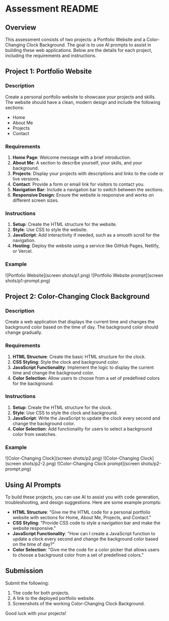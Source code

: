 ﻿# Assessment README

## Overview

This assessment consists of two projects: a Portfolio Website and a Color-Changing Clock Background. The goal is to use AI prompts to assist in building these web applications. Below are the details for each project, including the requirements and instructions.

## Project 1: Portfolio Website

### Description

Create a personal portfolio website to showcase your projects and skills. The website should have a clean, modern design and include the following sections:

- Home
- About Me
- Projects
- Contact

### Requirements

1. **Home Page**: Welcome message with a brief introduction.
2. **About Me**: A section to describe yourself, your skills, and your background.
3. **Projects**: Display your projects with descriptions and links to the code or live versions.
4. **Contact**: Provide a form or email link for visitors to contact you.
5. **Navigation Bar**: Include a navigation bar to switch between the sections.
6. **Responsive Design**: Ensure the website is responsive and works on different screen sizes.

### Instructions

1. **Setup**: Create the HTML structure for the website.
2. **Style**: Use CSS to style the website.
3. **JavaScript**: Add interactivity if needed, such as a smooth scroll for the navigation.
4. **Hosting**: Deploy the website using a service like GitHub Pages, Netlify, or Vercel.

### Example

![Portfolio Website](screen shots/p1.png)
![Portfolio Website prompt](screen shots/p1-prompt.png)

## Project 2: Color-Changing Clock Background

### Description

Create a web application that displays the current time and changes the background color based on the time of day. The background color should change gradually.

### Requirements

1. **HTML Structure**: Create the basic HTML structure for the clock.
2. **CSS Styling**: Style the clock and background color.
3. **JavaScript Functionality**: Implement the logic to display the current time and change the background color.
4. **Color Selection**: Allow users to choose from a set of predefined colors for the background.

### Instructions

1. **Setup**: Create the HTML structure for the clock.
2. **Style**: Use CSS to style the clock and background.
3. **JavaScript**: Write the JavaScript to update the clock every second and change the background color.
4. **Color Selection**: Add functionality for users to select a background color from swatches.

### Example

![Color-Changing Clock](screen shots/p2.png)
![Color-Changing Clock](screen shots/p2-2.png)
![Color-Changing Clock prompt](screen shots/p2-prompt.png)

## Using AI Prompts

To build these projects, you can use AI to assist you with code generation, troubleshooting, and design suggestions. Here are some example prompts:

- **HTML Structure**: "Give me the HTML code for a personal portfolio website with sections for Home, About Me, Projects, and Contact."
- **CSS Styling**: "Provide CSS code to style a navigation bar and make the website responsive."
- **JavaScript Functionality**: "How can I create a JavaScript function to update a clock every second and change the background color based on the time of day?"
- **Color Selection**: "Give me the code for a color picker that allows users to choose a background color from a set of predefined colors."

## Submission

Submit the following:

1. The code for both projects.
2. A link to the deployed portfolio website.
3. Screenshots of the working Color-Changing Clock Background.

Good luck with your projects!

